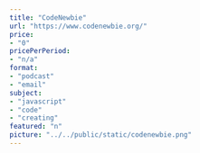 ```yaml
---
title: "CodeNewbie"
url: "https://www.codenewbie.org/"
price: 
- "0"
pricePerPeriod: 
- "n/a"
format: 
- "podcast"
- "email"
subject: 
- "javascript"
- "code"
- "creating"
featured: "n"
picture: "../../public/static/codenewbie.png"
---
```

